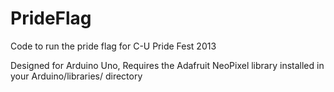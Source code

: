 PrideFlag
=========

Code to run the pride flag for C-U Pride Fest 2013


Designed for Arduino Uno, Requires the Adafruit NeoPixel library installed in your Arduino/libraries/ directory
